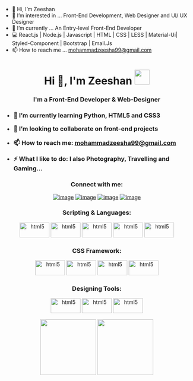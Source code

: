 - 👋 Hi, I’m Zeeshan 
- 👀 I’m interested in ... Front-End Development, Web Designer and UI/ UX Designer
- 🌱 I’m currently ... An Entry-level Front-End Developer
- 💻 React.js | Node.js | Javascript | HTML | CSS | LESS | Material-Ui| Styled-Component | Bootstrap | Email.Js
- 📫 How to reach me ... mohammadzeesha99@gmail.com


<h1 align="center">Hi 👋, I'm Zeeshan <img height="40" src="https://emoji.gg/assets/emoji/7333-parrotdance.gif"></h1>
<h3 align="center">I'm a Front-End Developer & Web-Designer<h3>

- 🌱 I’m currently learning **Python, HTML5 and CSS3**

- 👯 I’m looking to collaborate on **front-end projects**

- 📫 How to reach me: **mohammadzeesha99@gmail.com**

- ⚡ What I like to do: **I also  Photography, Travelling and Gaming...**

<h3 align="center">Connect with me:</h3>
<div align="center">

[![image](https://img.shields.io/badge/LinkedIn-0077B5?style=for-the-badge&logo=linkedin&logoColor=white)](https://www.linkedin.com/in/mohammad-zeeshan-dev/)
[![image](https://img.shields.io/badge/Instagram-E4405F?style=for-the-badge&logo=instagram&logoColor=white)](https://www.instagram.com/mohdzzeeshan/)
[![image](https://img.shields.io/badge/Gmail-D14836?style=for-the-badge&logo=gmail&logoColor=white)](mailto:mohammadzeesha99@gmail.com)
  [![image](https://img.shields.io/badge/Gmail-D14836?style=for-the-badge&logo=unspalsh&logoColor=white)](https://unsplash.com/@zeeshan_ques)
  
</div>

<h3 align="center">Scripting & Languages:</h3>

<p align="center" style='margin-bottom:1rem;'> 
  <a target="_blank" rel="noopener noreferrer"> 
    <img src="https://www.vectorlogo.zone/logos/reactjs/reactjs-ar21.svg" alt="html5" width="80" height="40"/> 
  </a>
   <a target="_blank" rel="noopener noreferrer"> 
    <img src="https://www.vectorlogo.zone/logos/javascript/javascript-ar21.svg" alt="html5" width="80" height="40"/> 
  </a>
   <a target="_blank" rel="noopener noreferrer"> 
    <img src="https://www.vectorlogo.zone/logos/nodejs/nodejs-ar21.svg" alt="html5" width="80" height="40"/> 
  </a>
   <a target="_blank" rel="noopener noreferrer"> 
    <img src="https://www.vectorlogo.zone/logos/w3_html5/w3_html5-ar21.svg" alt="html5" width="80" height="40"/> 
  </a>
   <a target="_blank" rel="noopener noreferrer"> 
    <img src="https://www.vectorlogo.zone/logos/nodejs/nodejs-ar21.svg" alt="html5" width="80" height="40"/> 
  </a>
</p>
  
  
<h3 align="center">CSS Framework:</h3>

<p align="center" style='margin-bottom:1rem;' > 
  <a target="_blank" rel="noopener noreferrer"> 
    <img src="https://www.vectorlogo.zone/logos/w3_css/w3_css-ar21.svg" alt="html5" width="80" height="40"/> 
  </a>
  <a target="_blank" rel="noopener noreferrer"> 
    <img src="https://www.vectorlogo.zone/logos/lesscss/lesscss-ar21.svg" alt="html5" width="80" height="40"/> 
  </a>
    <a target="_blank" rel="noopener noreferrer"> 
    <img src="https://www.vectorlogo.zone/logos/getbootstrap/getbootstrap-ar21.svg" alt="html5" width="80" height="40"/> 
  </a>
    <a target="_blank" rel="noopener noreferrer"> 
    <img src="https://www.vectorlogo.zone/logos/sass-lang/sass-lang-ar21.svg" alt="html5" width="80" height="40"/> 
  </a>
</p>

<h3 align="center">Designing Tools:</h3>

<p align="center"> 
  <a target="_blank" rel="noopener noreferrer"> 
    <img src="https://www.vectorlogo.zone/logos/figma/figma-ar21.svg" alt="html5" width="80" height="40"/> 
  </a>
  <a target="_blank" rel="noopener noreferrer"> 
    <img src="https://www.vectorlogo.zone/logos/gimp/gimp-ar21.svg" alt="html5" width="80" height="40"/> 
  </a>
    <a target="_blank" rel="noopener noreferrer"> 
    <img src="https://www.vectorlogo.zone/logos/canva/canva-ar21.svg" alt="html5" width="80" height="40"/> 
  </a>
</p>
  
<p align= "center">
  <img height= "150" src="https://github-readme-stats.vercel.app/api?username=MohammadZeeshanQ&theme=react&show_icons=true&include_all_commits=true" />
  <img height= "150" src="https://github-readme-stats.vercel.app/api/top-langs/?username=MohammadZeeshanQ&theme=react&layout=compact" />
</p>
